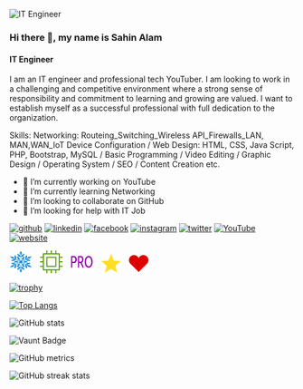 ![IT Engineer](https://media.licdn.com/dms/image/D5603AQHuNnaj5IIeHw/profile-displayphoto-shrink_400_400/0/1703565666102?e=1718236800&v=beta&t=_l2GBp5yPdLfLgHLiBz2EnN5Urve6UavR-XG4qK3xiE)
### Hi there 👋, my name is Sahin Alam
#### IT Engineer


I am an IT engineer and professional tech YouTuber. I am looking to work in a challenging and competitive environment where a strong
sense of responsibility and commitment to learning and growing are valued. I want to establish myself as a successful professional with full dedication to the organization.

Skills: Networking: Routeing_Switching_Wireless API_Firewalls_LAN, MAN,WAN_IoT Device Configuration /  Web Design: HTML, CSS, Java Script, PHP, Bootstrap, MySQL  / Basic Programming  / Video Editing / Graphic Design / Operating System / SEO / Content Creation etc.

- 🔭 I’m currently working on YouTube 
- 🌱 I’m currently learning Networking 
- 👯 I’m looking to collaborate on GitHub 
- 🤔 I’m looking for help with IT Job 


[<img src='https://cdn.jsdelivr.net/npm/simple-icons@3.0.1/icons/github.svg' alt='github' height='40'>](https://github.com/Sahin482)  [<img src='https://cdn.jsdelivr.net/npm/simple-icons@3.0.1/icons/linkedin.svg' alt='linkedin' height='40'>](https://www.linkedin.com/in/sahinalam/)  [<img src='https://cdn.jsdelivr.net/npm/simple-icons@3.0.1/icons/facebook.svg' alt='facebook' height='40'>](https://www.facebook.com/sahinalam.shahin)  [<img src='https://cdn.jsdelivr.net/npm/simple-icons@3.0.1/icons/instagram.svg' alt='instagram' height='40'>](https://www.instagram.com/sahin482482/)  [<img src='https://cdn.jsdelivr.net/npm/simple-icons@3.0.1/icons/twitter.svg' alt='twitter' height='40'>](https://twitter.com/sahinalam482)  [<img src='https://cdn.jsdelivr.net/npm/simple-icons@3.0.1/icons/youtube.svg' alt='YouTube' height='40'>](https://www.youtube.com/channel/@itscience)  [<img src='https://cdn.jsdelivr.net/npm/simple-icons@3.0.1/icons/icloud.svg' alt='website' height='40'>](ahinalam.netlify.app)  

<a href='https://archiveprogram.github.com/'><img src='https://raw.githubusercontent.com/acervenky/animated-github-badges/master/assets/acbadge.gif' width='40' height='40'></a> <a href='https://docs.github.com/en/developers'><img src='https://raw.githubusercontent.com/acervenky/animated-github-badges/master/assets/devbadge.gif' width='40' height='40'></a> <a href='https://github.com/pricing'><img src='https://raw.githubusercontent.com/acervenky/animated-github-badges/master/assets/pro.gif' width='40' height='40'></a> <a href='https://stars.github.com/'><img src='https://raw.githubusercontent.com/acervenky/animated-github-badges/master/assets/starbadge.gif' width='35' height='35'></a> <a href='https://docs.github.com/en/github/supporting-the-open-source-community-with-github-sponsors'><img src='https://raw.githubusercontent.com/acervenky/animated-github-badges/master/assets/sponsorbadge.gif' width='35' height='35'></a> 

[![trophy](https://github-profile-trophy.vercel.app/?username=Sahin482)](https://github.com/ryo-ma/github-profile-trophy)

[![Top Langs](https://github-readme-stats.vercel.app/api/top-langs/?username=anuraghazra&layout=donut)](https://github.com/anuraghazra/github-readme-stats)

![GitHub stats](https://github-readme-stats.vercel.app/api?username=Sahin482&show_icons=true&count_private=true)  

![Vaunt Badge](https://api.vaunt.dev/v1/github/entities/Sahin482/contributions?format=svg&private=true)  

![GitHub metrics](https://metrics.lecoq.io/Sahin482)  

![GitHub streak stats](https://streak-stats.demolab.com/?user=Sahin482)  

